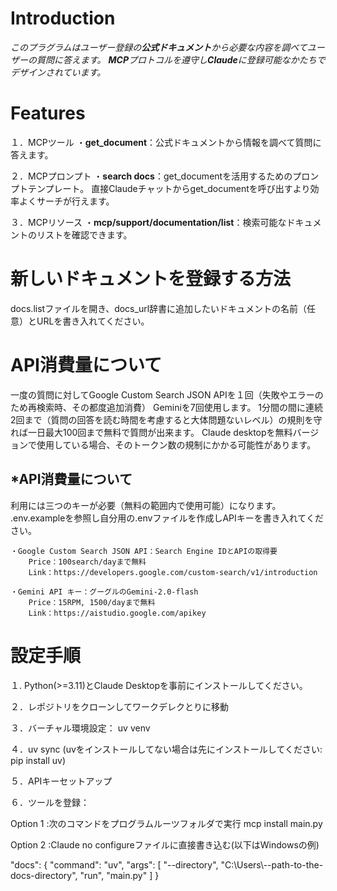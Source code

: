 
# Introduction

_このプラグラムはユーザー登録の**公式ドキュメント**から必要な内容を調べてユーザーの質問に答えます。
**MCP**プロトコルを遵守し**Claude**に登録可能なかたちでデザインされています。_

# Features

１．MCPツール
    ・**get_document**：公式ドキュメントから情報を調べて質問に答えます。

２．MCPプロンプト
    ・**search docs**：get_documentを活用するためのプロンプトテンプレート。
                直接Claudeチャットからget_documentを呼び出すより効率よくサーチが行えます。

３．MCPリソース
    ・**mcp/support/documentation/list**：検索可能なドキュメントのリストを確認できます。

# 新しいドキュメントを登録する方法

docs.listファイルを開き、docs_url辞書に追加したいドキュメントの名前（任意）とURLを書き入れてください。

# API消費量について
一度の質問に対してGoogle Custom Search JSON APIを１回（失敗やエラーのため再検索時、その都度追加消費）
Geminiを7回使用します。
1分間の間に連続2回まで（質問の回答を読む時間を考慮すると大体問題ないレベル）の規則を守れば一日最大100回まで無料で質問が出来ます。
Claude desktopを無料バージョンで使用している場合、そのトークン数の規制にかかる可能性があります。

## *API消費量について
利用には三つのキーが必要（無料の範囲内で使用可能）になります。
.env.exampleを参照し自分用の.envファイルを作成しAPIキーを書き入れてください。

    
    ・Google Custom Search JSON API：Search Engine IDとAPIの取得要
        Price：100search/dayまで無料
        Link：https://developers.google.com/custom-search/v1/introduction
    
    ・Gemini API キー：グーグルのGemini-2.0-flash
        Price：15RPM, 1500/dayまで無料
        Link：https://aistudio.google.com/apikey



# 設定手順

１. Python(>=3.11)とClaude Desktopを事前にインストールしてください。

２．レポジトリをクローンしてワークデレクとりに移動

３．バーチャル環境設定： uv venv

４．uv sync (uvをインストールしてない場合は先にインストールしてください: pip install uv)

５．APIキーセットアップ

６．ツールを登録：

Option 1 :次のコマンドをプログラムルーツフォルダで実行
mcp install main.py

Option 2 :Claude no configureファイルに直接書き込む(以下はWindowsの例)

"docs": {
    "command": "uv",
    "args": [
    "--directory",
    "C:\\Users\\--path-to-the-docs-directory",
    "run",
"main.py"
    ]
}
  
